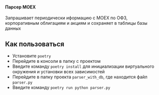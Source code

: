 #### Парсер MOEX
Запрашивает периодически иформацию с MOEX по ОФЗ, корпоративным облигациям и акциям
и сохраняет в таблицы базы данных

 ## Как пользоваться
 - Установите `poetry`
 - Перейдите в консоли в папку с проектом
 - Введите команду `poetry install` для инициализации виртуального окружения и установки всех зависимостей
 - Перейдите в папку проекта `parser_with_db`, где находится файл `parser.py`
 - Введите команду `poetry run python parser.py`